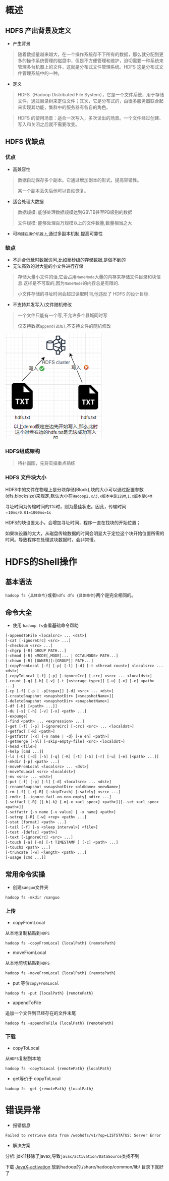 # 概述

## HDFS 产出背景及定义

- 产生背景

> 随着数据量越来越大，在一个操作系统存不下所有的数据，那么就分配到更多的操作系统管理的磁盘中，但是不方便管理和维护，迫切需要一种系统来管理多台机器上的文件，这就是分布式文件管理系统。HDFS 这是分布式文件管理系统中的一种。

- 定义

> HDFS（Hadoop Distributed File System），它是一个文件系统，用于存储文件，通过目录树来定位文件；其次，它是分布式的，由很多服务器联合起来实现其功能，集群中的服务器有各自的角色。

> HDFS 的使用场景：适合一次写入，多次读出的场景。一个文件经过创建、写入和关闭之后就不需要改变。

## HDFS 优缺点

### 优点

- 高兼容性

> 数据自动保存多个副本。它通过增加副本的形式，提高容错性。
>
> 某一个副本丢失后他可以自动恢复。

- 适合处理大数据

> 数据规模: 能够处理数据规模达到GB\TB甚至PB级别的数据
>
> 文件规模: 能够处理百万规模以上的文件数量,数量相当之大

- 可`构建在廉价机器上`,通过多副本机制,提高可靠性

### 缺点

- 不适合低延时数据访问,比如毫秒级的存储数据,是做不到的
- 无法高效的对大量的小文件进行存储

> 存储大量小文件的话,它会占用`NameNode`大量的内存来存储文件目录和块信息.这样是不可取的,因为`NameNode`的内存总是有限的.
>
> 小文件存储的寻址时间会超过读取时间,他违反了 HDFS 的设计目标.

- 不支持并发写入\文件随机修改

> 一个文件只能有一个写,不允许多个县城同时写
>
> 仅支持数据`append(追加)`,不支持文件的随机修改

![](images/3.png)

### HDFS组成架构

> 待补画图，先将实操重点熟练

### HDFS 文件块大小

HDFS中的文件在物理上是分块存储(Block),块的大小可以通过配置参数(dfs.blocksize)来规定,默认大小在`Hadoop2.x/3.x版本中是128M`,`1.x版本是64M`

寻址时间为传输时间的1%时，则为最佳状态。因此，传输时间=`10ms/0.01=1000ms=1s`

HDFS的块设置太小，会增加寻址时间，程序一直在找块的开始位置；

如果块设置的太大，从磁盘传输数据的时间会明显大于定位这个块开始位置所需的时间。导致程序在处理这块数据时，会非常慢。

# HDFS的Shell操作

## 基本语法

`hadoop fs {具体命令}`或者`hdfs dfs {具体命令}`两个是完全相同的。

## 命令大全

- 使用 `hadoop fs`查看基础命令帮助
```shell script
[-appendToFile <localsrc> ... <dst>]
[-cat [-ignoreCrc] <src> ...]
[-checksum <src> ...]
[-chgrp [-R] GROUP PATH...]
[-chmod [-R] <MODE[,MODE]... | OCTALMODE> PATH...]
[-chown [-R] [OWNER][:[GROUP]] PATH...]
[-copyFromLocal [-f] [-p] [-l] [-d] [-t <thread count>] <localsrc> ... <dst>]
[-copyToLocal [-f] [-p] [-ignoreCrc] [-crc] <src> ... <localdst>]
[-count [-q] [-h] [-v] [-t [<storage type>]] [-u] [-x] [-e] <path> ...]
[-cp [-f] [-p | -p[topax]] [-d] <src> ... <dst>]
[-createSnapshot <snapshotDir> [<snapshotName>]]
[-deleteSnapshot <snapshotDir> <snapshotName>]
[-df [-h] [<path> ...]]
[-du [-s] [-h] [-v] [-x] <path> ...]
[-expunge]
[-find <path> ... <expression> ...]
[-get [-f] [-p] [-ignoreCrc] [-crc] <src> ... <localdst>]
[-getfacl [-R] <path>]
[-getfattr [-R] {-n name | -d} [-e en] <path>]
[-getmerge [-nl] [-skip-empty-file] <src> <localdst>]
[-head <file>]
[-help [cmd ...]]
[-ls [-C] [-d] [-h] [-q] [-R] [-t] [-S] [-r] [-u] [-e] [<path> ...]]
[-mkdir [-p] <path> ...]
[-moveFromLocal <localsrc> ... <dst>]
[-moveToLocal <src> <localdst>]
[-mv <src> ... <dst>]
[-put [-f] [-p] [-l] [-d] <localsrc> ... <dst>]
[-renameSnapshot <snapshotDir> <oldName> <newName>]
[-rm [-f] [-r|-R] [-skipTrash] [-safely] <src> ...]
[-rmdir [--ignore-fail-on-non-empty] <dir> ...]
[-setfacl [-R] [{-b|-k} {-m|-x <acl_spec>} <path>]|[--set <acl_spec> <path>]]
[-setfattr {-n name [-v value] | -x name} <path>]
[-setrep [-R] [-w] <rep> <path> ...]
[-stat [format] <path> ...]
[-tail [-f] [-s <sleep interval>] <file>]
[-test -[defsz] <path>]
[-text [-ignoreCrc] <src> ...]
[-touch [-a] [-m] [-t TIMESTAMP ] [-c] <path> ...]
[-touchz <path> ...]
[-truncate [-w] <length> <path> ...]
[-usage [cmd ...]]
```

## 常用命令实操

- 创建`sanguo`文件夹

```shell script
hadoop fs -mkdir /sanguo
```

### 上传

- copyFromLocal

从本地复制粘贴到`HDFS`

```shell script
hadoop fs -copyFromLocal {localPath} {remotePath}
```

- moveFromLocal

从本地剪切粘贴到`HDFS`

```shell script
hadoop fs -moveFromLocal {localPath} {remotePath}
```

- put 等价`copyFromLocal`

```shell script
hadoop fs -put {localPath} {remotePath}
```

- appendToFile

追加一个文件到已经存在的文件末尾

```shell script
hadoop fs -appendToFile {localPath} {remotePath}
```

### 下载

- copyToLocal

从`HDFS`复制到本地

```shell script
hadoop fs -copyToLocal {remotePath} {localPath}
```

- get等价于 copyToLocal

```shell script
hadoop fs -get {remotePath} {localPath}
```

# 错误异常

- 报错信息
```
Failed to retrieve data from /webhdfs/v1/?op=LISTSTATUS: Server Error
```

- 解决方案

分析: jdk11移除了javax,导致`javax/activation/DataSource`类找不到

下载 [JavaX-activation](https://repo1.maven.org/maven2/javax/activation/activation/1.1.1/activation-1.1.1.jar) 放到hadoop的./share/hadoop/common/lib/ 目录下就好了


